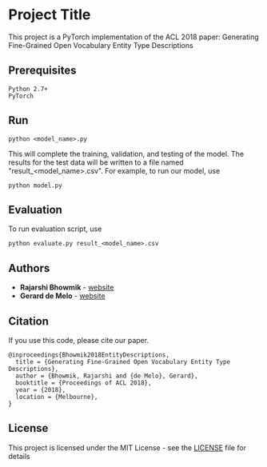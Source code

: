 # Project Title

This project is a PyTorch implementation of the ACL 2018 paper: Generating Fine-Grained Open Vocabulary Entity Type Descriptions

## Prerequisites

```
Python 2.7+
PyTorch
```
##  Run

```
python <model_name>.py
```
This will complete the training, validation, and testing of the model. The results for the test data will be written to a file named "result_<model_name>.csv".
For example, to run our model, use

```
python model.py
```

## Evaluation

To run evaluation script, use

```
python evaluate.py result_<model_name>.csv
```

## Authors

* **Rajarshi Bhowmik**  - [website](https://kingsaint.github.io)
* **Gerard de Melo** - [website](https://gerard.demelo.org)

## Citation

If you use this code, please cite our paper.

```
@inproceedings{Bhowmik2018EntityDescriptions,
  title = {Generating Fine-Grained Open Vocabulary Entity Type Descriptions},
  author = {Bhowmik, Rajarshi and {de Melo}, Gerard},
  booktitle = {Proceedings of ACL 2018},
  year = {2018},
  location = {Melbourne},
}
```

## License

This project is licensed under the MIT License - see the [LICENSE](LICENSE) file for details
